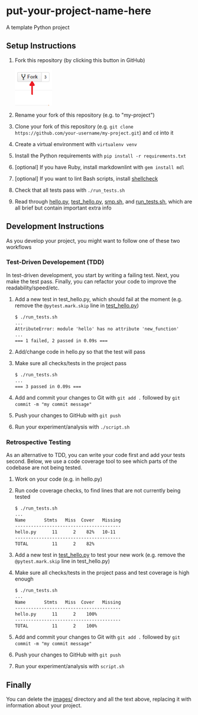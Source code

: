 # put-your-project-name-here

A template Python project

## Setup Instructions
1. Fork this repository (by clicking this button in GitHub)

    ![fork button](images/fork_small.png)

1. Rename your fork of this repository (e.g. to "my-project")

1. Clone your fork of this repository (e.g. `git clone https://github.com/your-username/my-project.git`) and `cd` into it

1. Create a virtual environment with `virtualenv venv`

1. Install the Python requirements with `pip install -r requirements.txt`

1. [optional] If you have Ruby, install markdownlint with `gem install mdl`

1. [optional] If you want to lint Bash scripts, install [shellcheck](https://github.com/koalaman/shellcheck#installing)

1. Check that all tests pass with `./run_tests.sh`

1. Read through [hello.py](hello.py), [test_hello.py](tests/test_hello.py), [smp.sh](script.sh), and [run_tests.sh](run_tests.sh), which are all brief but contain important extra info

## Development Instructions

As you develop your project, you might want to follow one of these two workflows

### Test-Driven Developement (TDD)

In test-driven development, you start by writing a failing test. Next, you make the test pass. Finally, you can refactor your code to improve the readability/speed/etc.

1. Add a new test in test_hello.py, which should fail at the moment (e.g. remove the `@pytest.mark.skip` line in [test_hello.py](tests/test_hello.py))

    ```shell
    $ ./run_tests.sh
    ...
    AttributeError: module 'hello' has no attribute 'new_function'
    ...
    === 1 failed, 2 passed in 0.09s ===
    ```

1. Add/change code in hello.py so that the test will pass

1. Make sure all checks/tests in the project pass

    ```shell
    $ ./run_tests.sh
    ...
    === 3 passed in 0.09s ===
    ```

1. Add and commit your changes to Git with `git add .` followed by `git commit -m "my commit message"`

1. Push your changes to GitHub with `git push`

1. Run your experiment/analysis with `./script.sh`

### Retrospective Testing

As an alternative to TDD, you can write your code first and add your tests second. Below, we use a code coverage tool to see which parts of the codebase are not being tested.

1. Work on your code (e.g. in hello.py)

1. Run code coverage checks, to find lines that are not currently being tested

    ```shell
    $ ./run_tests.sh
    ...
    Name       Stmts   Miss  Cover   Missing
    ----------------------------------------
    hello.py      11      2    82%   10-11
    ----------------------------------------
    TOTAL         11      2    82%

    ```

1. Add a new test in [test_hello.py](tests/test_hello.py) to test your new work (e.g. remove the `@pytest.mark.skip` line in test_hello.py)

1. Make sure all checks/tests in the project pass and test coverage is high enough

    ```shell
    $ ./run_tests.sh
    ...
    Name       Stmts   Miss  Cover   Missing
    ----------------------------------------
    hello.py      11      2    100%
    ----------------------------------------
    TOTAL         11      2    100%

    ```

1. Add and commit your changes to Git with `git add .` followed by `git commit -m "my commit message"`

1. Push your changes to GitHub with `git push`

1. Run your experiment/analysis with `script.sh`

## Finally

You can delete the [images/](images/) directory and all the text above, replacing it with information about your project.
